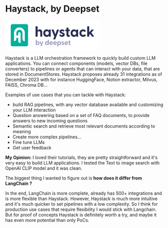 # Haystack, by Deepset

<img src="../img/haystack.png" alt="quivr_logo" width="300"/>

Haystack is a LLM orchestration framework to quickly build custom LLM applications. You can connect components (models, vector DBs, file converters) to pipelines or agents that can interact with your data, that are stored in DocumentStores. Haystack proposes already 31 integrations as of December 2023 with for instance HuggingFace, Notion extractor, Milvus, FAISS, Chroma DB...

Examples of use cases that you can tackle with Haystack:

- build RAG pipelines, with any vector database available and customizing your LLM interaction  
- Question answering based on a set of FAQ documents, to provide answers to new incoming questions  
- Semantic search and retrieve most relevant documents according to meaning  
- Create more complex pipelines...  
- Fine tune LLMs  
- Get user feedback  


**My Opinion:** I loved their tutorials, they are pretty straightforward and it's very easy to build LLM applications. I tested the Text to image search with OpenAI CLIP model and it was clean.

The biggest thing I wanted to figure out is **how does it differ from LangChain ?**

In the end, LangChain is more complete, already has 500+ integrations and is more flexible than Haystack. However, Haystack is much more intuitive and it's much quicker to set pipelines with a low complexity. So I think for production use cases that require flexibility I would stick with Langchain. But for proof of concepts Haystack is definitely worth a try, and maybe it has even more potential than only PoCs.
